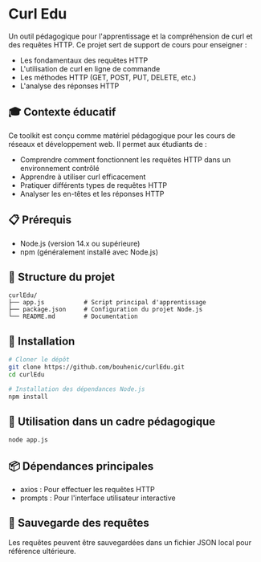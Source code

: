 # Curl Edu

Un outil pédagogique pour l'apprentissage et la compréhension de curl et des requêtes HTTP. Ce projet sert de support de cours pour enseigner :
* Les fondamentaux des requêtes HTTP
* L'utilisation de curl en ligne de commande
* Les méthodes HTTP (GET, POST, PUT, DELETE, etc.)
* L'analyse des réponses HTTP

## 🎓 Contexte éducatif

Ce toolkit est conçu comme matériel pédagogique pour les cours de réseaux et développement web. Il permet aux étudiants de :
* Comprendre comment fonctionnent les requêtes HTTP dans un environnement contrôlé
* Apprendre à utiliser curl efficacement
* Pratiquer différents types de requêtes HTTP
* Analyser les en-têtes et les réponses HTTP

## 📋 Prérequis

- Node.js (version 14.x ou supérieure)
- npm (généralement installé avec Node.js)

## 📁 Structure du projet

```
curlEdu/
├── app.js           # Script principal d'apprentissage
├── package.json     # Configuration du projet Node.js
└── README.md        # Documentation
```

## 🔧 Installation

```bash
# Cloner le dépôt
git clone https://github.com/bouhenic/curlEdu.git
cd curlEdu

# Installation des dépendances Node.js
npm install
```

## 🚀 Utilisation dans un cadre pédagogique

```bash
node app.js
```

## 📦 Dépendances principales

- axios : Pour effectuer les requêtes HTTP
- prompts : Pour l'interface utilisateur interactive

## 💾 Sauvegarde des requêtes

Les requêtes peuvent être sauvegardées dans un fichier JSON local pour référence ultérieure.